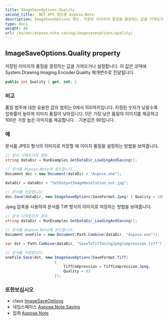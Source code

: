 ```yaml
---
title: ImageSaveOptions.Quality
second_title: .NET API 참조용 Aspose.Note
description: ImageSaveOptions 재산. 저장된 이미지의 품질을 결정하는 값을 가져오거나 설정합니다. 이 값은 코덱에 System.Drawing.Imaging.Encoder.Quality 매개변수로 전달됩니다.
type: docs
weight: 40
url: /ko/net/aspose.note.saving/imagesaveoptions/quality/
---
```

## ImageSaveOptions.Quality property

저장된 이미지의 품질을 결정하는 값을 가져오거나 설정합니다. 이 값은 코덱에 System.Drawing.Imaging.Encoder.Quality 매개변수로 전달됩니다.

```csharp
public int Quality { get; set; }
```

### 비고

품질 범주에 대한 유용한 값의 범위는 0에서 100까지입니다. 지정된 숫자가 낮을수록 압축률이 높아져 이미지 품질이 낮아집니다. 0은 가장 낮은 품질의 이미지를 제공하고 100은 가장 높은 이미지를 제공합니다. . 기본값은 90입니다.

### 예

문서를 JPEG 형식의 이미지로 저장할 때 이미지 품질을 설정하는 방법을 보여줍니다.

```csharp
// 문서 디렉토리의 경로.
string dataDir = RunExamples.GetDataDir_LoadingAndSaving();

// 문서를 Aspose.Note에 로드합니다.
Document doc = new Document(dataDir + "Aspose.one");

dataDir = dataDir + "SetOutputImageResolution_out.jpg";

// 문서를 저장합니다.
doc.Save(dataDir, new ImageSaveOptions(SaveFormat.Jpeg) { Quality = 100 });
```

Jpeg 압축을 사용하여 문서를 Tiff 형식의 이미지로 저장하는 방법을 보여줍니다.

```csharp
// 문서 디렉토리의 경로.
string dataDir = RunExamples.GetDataDir_LoadingAndSaving();

// 문서를 Aspose.Note에 로드합니다.
Document oneFile = new Document(Path.Combine(dataDir, "Aspose.one"));

var dst = Path.Combine(dataDir, "SaveToTiffUsingJpegCompression.tiff");

// 문서를 저장합니다.
oneFile.Save(dst, new ImageSaveOptions(SaveFormat.Tiff)
                      {
                          TiffCompression = TiffCompression.Jpeg,
                          Quality = 93
                      });
```

### 또한보십시오

* class [ImageSaveOptions](../)
* 네임스페이스 [Aspose.Note.Saving](../../imagesaveoptions/)
* 집회 [Aspose.Note](../../../)


